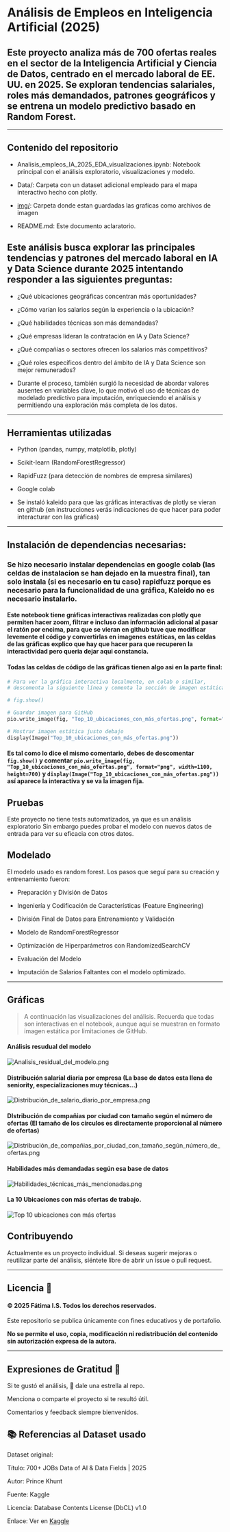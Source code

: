 # Análisis de Empleos en Inteligencia Artificial (2025)

## Este proyecto analiza más de 700 ofertas reales en el sector de la Inteligencia Artificial y Ciencia de Datos, centrado en el mercado laboral de EE. UU. en 2025. Se exploran tendencias salariales, roles más demandados, patrones geográficos y se entrena un modelo predictivo basado en Random Forest.

---
## Contenido del repositorio

- Analisis_empleos_IA_2025_EDA_visualizaciones.ipynb: Notebook principal con el análisis exploratorio, visualizaciones y modelo.

- Data/: Carpeta con un dataset adicional empleado para el mapa interactivo hecho con plotly.

- [img/](https://github.com/kumichin/Analisis-empleos-ia-2025/tree/main/img): Carpeta donde estan guardadas las graficas como archivos de imagen

- README.md: Este documento aclaratorio.


## Este análisis busca explorar las principales tendencias y patrones del mercado laboral en IA y Data Science durante 2025 intentando responder a las siguientes preguntas:

- ¿Qué ubicaciones geográficas concentran más oportunidades?

- ¿Cómo varían los salarios según la experiencia o la ubicación?

- ¿Qué habilidades técnicas son más demandadas?

- ¿Qué empresas lideran la contratación en IA y Data Science?

- ¿Qué compañías o sectores ofrecen los salarios más competitivos?

- ¿Qué roles específicos dentro del ámbito de IA y Data Science son mejor remunerados?

- Durante el proceso, también surgió la necesidad de abordar valores ausentes en variables clave, lo que motivó el uso de técnicas de modelado predictivo para imputación, enriqueciendo el análisis y permitiendo una exploración más completa de los datos.

---

## Herramientas utilizadas

- Python (pandas, numpy, matplotlib, plotly)

- Scikit-learn (RandomForestRegressor)

- RapidFuzz (para detección de nombres de empresa similares)

- Google colab

- Se instaló kaleido para que las gráficas interactivas de plotly se vieran en github (en instrucciones verás indicaciones de que hacer para poder interacturar con las gráficas)

--- 

## Instalación de dependencias necesarias:

### Se hizo necesario instalar dependencias en google colab (las celdas de instalacion se han dejado en la muestra final), tan solo instala (si es necesario en tu caso) rapidfuzz porque es necesario para la funcionalidad de una gráfica, Kaleido no es necesario instalarlo.

#### Este notebook tiene gráficas interactivas realizadas con plotly que permiten hacer zoom, filtrar e incluso dan información adicional al pasar el ratón por encima, para que se vieran en github tuve que modificar levemente el código y convertirlas en imagenes estáticas, en las celdas de las gráficas explico que hay que hacer para que recuperen la interactividad pero queria dejar aqui constancia.

#### Todas las celdas de código de las gráficas tienen algo asi en la parte final:

```python
# Para ver la gráfica interactiva localmente, en colab o similar,
# descomenta la siguiente línea y comenta la sección de imagen estática:

# fig.show()

# Guardar imagen para GitHub
pio.write_image(fig, "Top_10_ubicaciones_con_más_ofertas.png", format="png", width=1100, height=700)

# Mostrar imagen estática justo debajo
display(Image("Top_10_ubicaciones_con_más_ofertas.png"))

```
#### Es tal como lo dice el mismo comentario, debes de descomentar `fig.show()` y comentar `pio.write_image(fig, "Top_10_ubicaciones_con_más_ofertas.png", format="png", width=1100, height=700)` y `display(Image("Top_10_ubicaciones_con_más_ofertas.png"))` así aparece la interactiva y se va la imagen fija.



## Pruebas
Este proyecto no tiene tests automatizados, ya que es un análisis exploratorio Sin embargo puedes probar el modelo con nuevos datos de entrada para ver su eficacia con otros datos.


## Modelado

El modelo usado es random forest. Los pasos que seguí para su creación y entrenamiento fueron:

- Preparación y División de Datos

- Ingeniería y Codificación de Características (Feature Engineering)

- División Final de Datos para Entrenamiento y Validación

- Modelo de RandomForestRegressor

- Optimización de Hiperparámetros con RandomizedSearchCV

- Evaluación del Modelo

- Imputación de Salarios Faltantes con el modelo optimizado.

---

## Gráficas

> A continuación las visualizaciones del análisis. Recuerda que todas son interactivas en el notebook, aunque aquí se muestran en formato imagen estática por limitaciones de GitHub.

#### Análisis resudual del modelo

![Analisis_residual_del_modelo.png](img/Analisis_residual_del_modelo.png)

#### Distribución salarial diaria por empresa (La base de datos esta llena de seniority, especializaciones muy técnicas...)
![Distribución_de_salario_diario_por_empresa.png](img/Distribución_de_salario_diario_por_empresa.png)

#### DIstribución de compañias por ciudad con tamaño según el número de ofertas (El tamaño de los circulos es directamente proporcional al número de ofertas)
![Distribución_de_compañias_por_ciudad_con_tamaño_según_número_de_ofertas.png](img/Distribución_de_compañias_por_ciudad_con_tamaño_según_número_de_ofertas.png)

#### Habilidades más demandadas según esa base de datos
![Habilidades_técnicas_más_mencionadas.png](img/Habilidades_técnicas_más_mencionadas.png)

#### La 10 Ubicaciones con más ofertas de trabajo.
![Top 10 ubicaciones con más ofertas](img/Top_10_ubicaciones_con_mas_ofertas.png)



## Contribuyendo

Actualmente es un proyecto individual.
Si deseas sugerir mejoras o reutilizar parte del análisis, siéntete libre de abrir un issue o pull request.

---

## Licencia 📄

#### © 2025 Fátima I.S. Todos los derechos reservados.

Este repositorio se publica únicamente con fines educativos y de portafolio.

**No se permite el uso, copia, modificación ni redistribución del contenido sin autorización expresa de la autora.**

---

## Expresiones de Gratitud 🎁

Si te gustó el análisis, 🌟 dale una estrella al repo.

Menciona o comparte el proyecto si te resultó útil.

Comentarios y feedback siempre bienvenidos.




## 📚 Referencias al Dataset usado

Dataset original:

Título: 700+ JOBs Data of AI & Data Fields | 2025

Autor: Prince Khunt

Fuente: Kaggle

Licencia: Database Contents License (DbCL) v1.0

Enlace: Ver en [Kaggle](https://www.kaggle.com/datasets/princekhunt19/700-jobs-data-of-ai-and-data-fields-2025)

